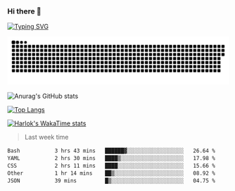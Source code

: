 ### Hi there 👋

<!--
**wray-le/wray-lee* is a ✨ _special_ ✨ repository because its `README.md` (this file) appears on your GitHub profile.

Here are some ideas to get you started:

- 🔭 I’m currently working on ...
- 🌱 I’m currently learning ...
- 👯 I’m looking to collaborate on ...
- 🤔 I’m looking for help with ...
- 💬 Ask me about ...
- 📫 How to reach me: ...
- 😄 Pronouns: ...
- ⚡ Fun fact: ...
-->
[![Typing SVG](https://readme-typing-svg.herokuapp.com?color=91BEF0&vCenter=true&lines=This+is+Wray's+profile;A+noob+developer)](https://git.io/typing-svg)

<p align="center"><a href=#><img src="image/contributions.svg"></a></p>  

![Anurag's GitHub stats](https://github-readme-stats.vercel.app/api?username=wray-lee&show_icons=true&theme=tokyonight)


[![Top Langs](https://github-readme-stats.vercel.app/api/top-langs/?username=wray-lee&exclude_repo=wray-lee.github.io,wray-lee&layout=donut)](https://github.com/anuraghazra/github-readme-stats)


[![Harlok's WakaTime stats](https://github-readme-stats.vercel.app/api/wakatime?username=wray)](https://github.com/anuraghazra/github-readme-stats)

> Last week time

<!--START_SECTION:waka-->

```txt
Bash           3 hrs 43 mins   ██████▓░░░░░░░░░░░░░░░░░░   26.64 %
YAML           2 hrs 30 mins   ████▒░░░░░░░░░░░░░░░░░░░░   17.98 %
CSS            2 hrs 11 mins   ████░░░░░░░░░░░░░░░░░░░░░   15.66 %
Other          1 hr 14 mins    ██▒░░░░░░░░░░░░░░░░░░░░░░   08.92 %
JSON           39 mins         █▒░░░░░░░░░░░░░░░░░░░░░░░   04.75 %
```

<!--END_SECTION:waka-->
